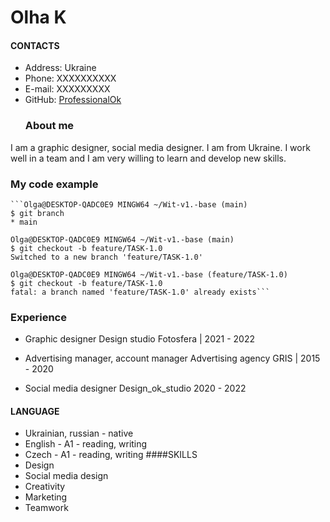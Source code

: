 # Olha K
#### CONTACTS
+ Address: Ukraine
+ Phone: XXXXXXXXXX
+ E-mail: XXXXXXXXX
+ GitHub: [ProfessionalOk](https://github.com/ProfessionalOk)
  <br>
  ### About me
I am a graphic designer, social media designer.
I am from Ukraine.
I work well in a team and I am very willing to learn and develop new skills.
<br>
### My code example
````
```Olga@DESKTOP-QADC0E9 MINGW64 ~/Wit-v1.-base (main)
$ git branch
* main

Olga@DESKTOP-QADC0E9 MINGW64 ~/Wit-v1.-base (main)
$ git checkout -b feature/TASK-1.0
Switched to a new branch 'feature/TASK-1.0'

Olga@DESKTOP-QADC0E9 MINGW64 ~/Wit-v1.-base (feature/TASK-1.0)
$ git checkout -b feature/TASK-1.0
fatal: a branch named 'feature/TASK-1.0' already exists```
````
### Experience
+ Graphic designer
Design studio Fotosfera | 2021 - 2022

+ Advertising manager, account manager
Advertising agency GRIS | 2015 - 2020
+ Social media designer
Design_ok_studio 2020 - 2022
#### LANGUAGE
- Ukrainian, russian - native 
- English - A1 - reading, writing
- Czech - A1 - reading, writing
####SKILLS
- Design
- Social media design
- Creativity
- Marketing
- Teamwork